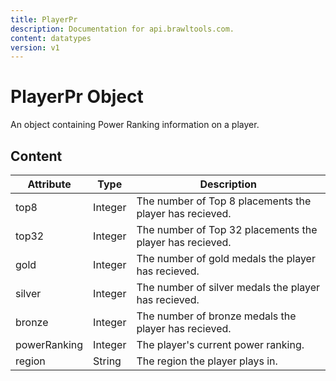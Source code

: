 ```yaml
---
title: PlayerPr
description: Documentation for api.brawltools.com.
content: datatypes
version: v1
---
```


# PlayerPr Object

An object containing Power Ranking information on a player.

## Content

| Attribute    | Type    | Description                                              |
| ------------ | ------- | -------------------------------------------------------- |
| top8         | Integer | The number of Top 8 placements the player has recieved.  |
| top32        | Integer | The number of Top 32 placements the player has recieved. |
| gold         | Integer | The number of gold medals the player has recieved.       |
| silver       | Integer | The number of silver medals the player has recieved.     |
| bronze       | Integer | The number of bronze medals the player has recieved.     |
| powerRanking | Integer | The player's current power ranking.                      |
| region       | String  | The region the player plays in.                          |
